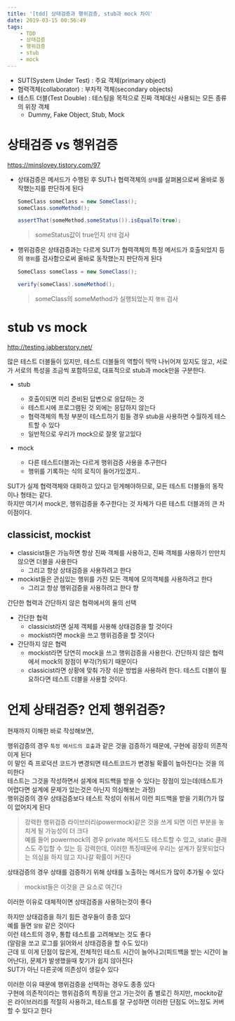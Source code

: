 ```yaml
---
title: '[tdd] 상태검증과 행위검증, stub과 mock 차이'
date: 2019-03-15 00:56:49
tags:
    - TDD
    - 상태검증
    - 행위검증
    - stub
    - mock
---
```


- SUT(System Under Test) : 주요 객체(primary object)  
- 협력객체(collaborator) : 부차적 객체(secondary objects)  
- 테스트 더블(Test Double) : 테스팅을 목적으로 진짜 객체대신 사용되는 모든 종류의 위장 객체  
    - Dummy, Fake Object, Stub, Mock  

# 상태검증 vs 행위검증  
<https://minslovey.tistory.com/97>  

- 상태검증은 메서드가 수행된 후 SUT나 협력객체의 `상태`를 살펴봄으로써 올바로 동작했는지를 판단하게 된다  
    ```java
    SomeClass someClass = new SomeClass();
    someClass.someMethod();

    assertThat(someMethod.someStatus()).isEqualTo(true);
    ```
    > someStatus값이 true인지 `상태` 검사  

- 행위검증은 상태검증과는 다르게 SUT가 협력객체의 특정 메서드가 호출되었지 등의 `행위`를 검사함으로써 올바로 동작했는지 판단하게 된다  
    ```java
    SomeClass someClass = new SomeClass();

    verify(someClass).someMethod();
    ```
    > someClass의 someMethod가 실행되었는지 `행위` 검사  

# stub vs mock  
<http://testing.jabberstory.net/>  

많은 테스트 더블들이 있지만, 테스트 더블들의 역할이 딱딱 나뉘어져 있지도 않고, 서로가 서로의 특성을 조금씩 포함하므로, 대표적으로 stub과 mock만을 구분한다.  

- stub  
    - 호출이되면 미리 준비된 답변으로 응답하는 것  
    - 테스트시에 프로그램된 것 외에는 응답하지 않는다  
    - 협력객체의 특정 부분이 테스트하기 힘들 경우 stub을 사용하면 수월하게 테스트할 수 있다  
    - 일반적으로 우리가 mock으로 잘못 알고있다  

- mock  
    - 다른 테스트더블과는 다르게 행위검증 사용을 추구한다  
    - 행위를 기록하는 식의 로직이 들어가있겠지..  

SUT가 실제 협력객체와 대화하고 있다고 믿게해야하므로, 모든 테스트 더블들의 동작이나 형태는 같다.  
하지만 여기서 mock은, 행위검증을 추구한다는 것 자체가 다른 테스트 더블과의 큰 차이점이다.  

## classicist, mockist  
- classicist들은 가능하면 항상 진짜 객체를 사용하고, 진짜 객체를 사용하기 만만치 않으면 더블을 사용한다  
   - 그리고 항상 상태검증을 사용하려고 한다  
- mockist들은 관심있는 행위를 가진 모든 객체에 모의객체를 사용하려고 한다  
   - 그리고 항상 행위검증을 사용하려고 한다  향

간단한 협력과 간단하지 않은 협력에서의 둘의 선택   
- 간단한 협력  
    - classicist라면 실제 객체를 사용해 상태검증을 할 것이다  
    - mockist라면 mock을 쓰고 행위검증을 할 것이다  
- 간단하지 않은 협력  
    - mockist라면 당연히 mock을 쓰고 행위검증을 사용한다. 간단하지 않은 협력에서 mock의 장점이 부각(?)되기 때문이다  
    - classicist라면 상황에 맞춰 가장 쉬운 방법을 사용하려 한다. 테스트 더블이 필요하다면 테스트 더블을 사용할 것이다.  

# 언제 상태검증? 언제 행위검증?  
현재까지 이해한 바로 작성해보면,  

행위검증의 경우 `특정 메서드의 호출`과 같은 것을 검증하기 때문에, 구현에 굉장히 의존적이게 된다  
이 말인 즉 프로덕션 코드가 변경되면 테스트코드가 변경될 확률이 높아진다는 것을 의미한다  
테스트는 그것을 작성하면서 설계에 피드백을 받을 수 있다는 장점이 있는데(테스트가 어렵다면 설계에 문제가 있는것은 아닌지 의심해보는 과정)  
행위검증의 경우 상태검증보다 테스트 작성이 쉬워서 이런 피드백을 받을 기회(?)가 많이 없어지게 된다  
> 강력한 행위검증 라이브러리(powermock)같은 것을 쓰게 되면 이런 부분을 놓치게 될 가능성이 더 크다  
> 예를 들어 powermock의 경우 private 메서드도 테스트할 수 있고, static 클래스도 주입할 수 있는 등 강력한데, 이러한 특징때문에 우리는 설계가 잘못되었다는 의심을 하지 않고 지나갈 확률이 커진다  

상태검증의 경우 상태를 검증하기 위해 상태를 노출하는 메서드가 많이 추가될 수 있다  
> mockist들은 이것을 큰 요소로 여긴다  

이러한 이유로 대체적이면 상태검증을 사용하는것이 좋다  

하지만 상태검증을 하기 힘든 경우들이 종종 있다  
예를 들면 `알람` 같은 것이다  
이런 테스트의 경우, 통합 테스트를 고려해보는 것도 좋다  
(알람을 쏘고 로그를 읽어와서 상태검증을 할 수도 있다)  
근데 또 이게 단점이 많은게, 
전체적인 테스트 시간이 늘어나고(피드백을 받는 시간이 늘어난다), 문제가 발생했을때 찾기가 쉽지 않아진다  
SUT가 아닌 다른곳에 의존성이 생길수 있다  

이러한 이유 때문에 행위검증을 선택하는 경우도 종종 있다  
구현에 의존적이라는 행위검증의 특징을 안고 가는것이 좀 별로긴 하지만, mockito같은 라이브러리를 적절히 사용하고, 테스트를 잘 구성하면 이러한 단점도 어느정도 커버할 수 있다고 한다  

<!-- more -->

